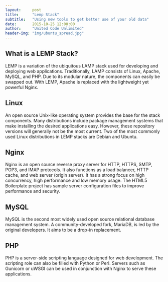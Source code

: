 ```yaml
---
layout:     post
title:      "Lemp Stack"
subtitle:   "Using new tools to get better use of your old data"
date:       2015-10-25 12:00:00
author:     "United Code Unlimited"
header-img: "img/ubuntu_spread.jpg"
---
```


<h2 class="section heading">What is a LEMP Stack?</h2>
	
<p>LEMP is a variation of the ubiquitous LAMP stack used for developing and deploying web applications. Traditionally, LAMP consists of Linux, Apache, MySQL, and PHP. Due to its modular nature, the components can easily be swapped out. With LEMP, Apache is replaced with the lightweight yet powerful Nginx.</p>


<h2 class="section-heading">Linux</h2>

<p>An open source Unix-like operating system provides the base for the stack components. Many distributions include package management systems that make installing the desired applications easy. However, these repository versions will generally not be the most current. Two of the most commonly used Linux distributions in LEMP stacks are Debian and Ubuntu.</p>


<h2 class="section-heading">Nginx</h2>

<p>Nginx is an open source reverse proxy server for HTTP, HTTPS, SMTP, POP3, and IMAP protocols. It also functions as a load balancer, HTTP cache, and web server (origin server). It has a strong focus on high concurrency, high performance and low memory usage. The HTML5 Boilerplate project has sample server configuration files to improve performance and security.</p>

<h2 class="section-heading">MySQL</h2>

<p>MySQL is the second most widely used open source relational database management system. A community-developed fork, MariaDB, is led by the original developers. It aims to be a drop-in replacement.</p>

<h2 class="section-heading">PHP</h2>

<p>PHP is a server-side scripting language designed for web development. The scripting role can also be filled with Python or Perl. Servers such as Gunicorn or uWSGI can be used in conjunction with Nginx to serve these applications.</p>

